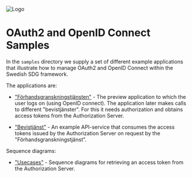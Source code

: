 ![Logo](../docs/images/digg.png)

# OAuth2 and OpenID Connect Samples

In the `samples` directory we supply a set of different example applications that illustrate
how to manage OAuth2 and OpenID Connect within the Swedish SDG framework. 

The applications are:

- ["Förhandsgranskningstjänsten"](samples/forhandsgranskning/README.md) - The preview application to which
the user logs on (using OpenID connect). The application later makes calls to different "bevistjänster".
For this it needs authorization and obtains access tokens from the Authorization Server.

- ["Bevistjänst"](samples/bevistjanst/README.md) - An example API-service that consumes the access tokens
issued by the Authorization Server on request by the "Förhandsgranskningstjänst".

Sequence diagrams:

- ["Usecases"](docs/sequence.md) - Sequence diagrams for retrieving an access token from the Authorization 
  Server.